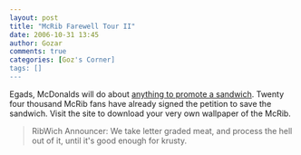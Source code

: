 ```yaml
---
layout: post
title: "McRib Farewell Tour II"
date: 2006-10-31 13:45
author: Gozar
comments: true
categories: [Goz's Corner]
tags: []
---
```

Egads, McDonalds will do about <a href="http://www.mcrib.com/">anything to promote a sandwich</a>. Twenty four thousand McRib fans have already signed the petition to save the sandwich. Visit the site to download your very own wallpaper of the McRib.
<blockquote>RibWich Announcer: We take letter graded meat, and process the hell out of it, until it's good enough for krusty.</blockquote>
